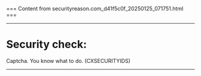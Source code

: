 === Content from securityreason.com_d41f5c0f_20250125_071751.html ===


---

# Security check:

Captcha. You know what to do. (CXSECURITYIDS)

---


